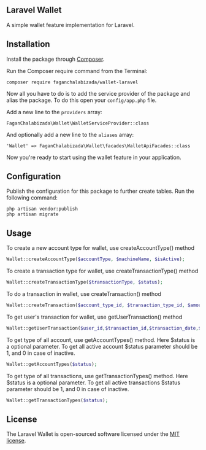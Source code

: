 ## Laravel Wallet

A simple wallet feature implementation for Laravel.

## Installation

Install the package through [Composer](http://getcomposer.org/). 

Run the Composer require command from the Terminal:

    composer require faganchalabizada/wallet-laravel

Now all you have to do is to add the service provider of the package and alias the package. To do this open your `config/app.php` file.

Add a new line to the `providers` array:

	FaganChalabizada\Wallet\WalletServiceProvider::class

And optionally add a new line to the `aliases` array:

	'Wallet' => FaganChalabizada\Wallet\facades\WalletApiFacades::class

Now you're ready to start using the wallet feature in your application.

## Configuration

Publish the configuration for this package to further create tables. Run the following command:

	php artisan vendor:publish
	php artisan migrate

## Usage

To create a new account type for wallet, use createAccountType() method 

```php
Wallet::createAccountType($accountType, $machineName, $isActive);
```


To create a transaction type for wallet, use createTransactionType() method 

```php
Wallet::createTransactionType($transactionType, $status);
```


To do a transaction in wallet, use createTransaction() method 
```php
Wallet::createTransaction($account_type_id, $transaction_type_id, $amount, $transaction_date, $user_id, $transaction_status);
```

To get user's transaction for wallet, use getUserTransaction() method 
```php
Wallet::getUserTransaction($user_id,$transaction_id,$transaction_date,$account_type,$transaction_type,$transaction_status);
```

To get type of  all account, use getAccountTypes() method. Here $status is a optional parameter. To get all active account $status parameter should be 1, and 0 in case of inactive. 
```php
Wallet::getAccountTypes($status);
```

To get type of all transactions, use getTransactionTypes() method. Here $status is a optional parameter. To get all active transactions $status parameter should be 1, and 0 in case of inactive. 
```php
Wallet::getTransactionTypes($status);
```




## License

The Laravel Wallet is open-sourced software licensed under the [MIT license](http://opensource.org/licenses/MIT).
